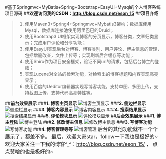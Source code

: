 
#基于Springmvc+MyBatis+Spring+Bootstrap+EasyUI+Mysql的个人博客系统项目源码
##**欢迎访问我的CSDN：http://blog.csdn.net/eson_15**
##**项目介绍**

>1. 使用Maven3+Spring4+Springmvc+Mybatis3架构；数据库使用Mysql，数据库连接池使用阿里巴巴的Druid；
>2. 使用Bootstrap3 UI框架实现博客的分页显示，博客分类，文章归类显示；完成用户评论和分享功能；
>3. 使用EasyUI实现后台对博客、博客类别、用户评论、博主信息的管理，包括增删改查，文件上传等；实现刷新后台缓存等功能；
>4. 使用Shiro作为项目安全框架，验证不同url的请求，包括后台博主的登陆；
>5. 实现Lucene对全站的检索功能，对检索出的博客标题和内容实现高亮显示；
>6. 使用百度的Ueditor编辑器实现写博客功能，支持单图、多图上传，支持截图上传，支持代码高亮特性等。

##**前台效果展示**
###**1. 博客主页显示**
![博客主页显示](https://github.com/eson15/Blog/tree/master/src/main/readmeImages/1.jpg)
###**2. 侧边栏显示**
![侧边栏显示](http://img.blog.csdn.net/20160715102010923)
###**3. 博客内容显示**
![博客内容显示](http://img.blog.csdn.net/20160715102206633)
###**4. 搜索结果显示**
![搜索结果显示](http://img.blog.csdn.net/20160715102331331)
###**5. 评论模块显示**
![评论模块显示](http://img.blog.csdn.net/20160715102442316)
##**后台效果展示**
###**1. 博主登陆**
![博主登陆](http://img.blog.csdn.net/20160715102637030)
###**2. 修改博主信息**
![修改博主信息](http://img.blog.csdn.net/20160715102907177)
###**3. 写博客功能**
![写博客功能](http://img.blog.csdn.net/20160715103127006)
###**4. 博客管理等等**
![博客管理](http://img.blog.csdn.net/20160715103258742)
<font size=3>后台的其他功能就不一个个展示了，都差不多。
最后，欢迎大家star，follow一下我也是极好的~<br/>
欢迎大家关注一下我的博客^_^：http://blog.csdn.net/eson_15/ ，
点点赞啥的也是极好的~

